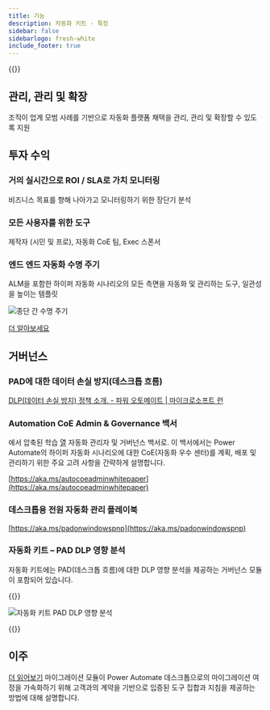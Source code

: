 ```yaml
---
title: 기능
description: 자동화 키트 - 특징
sidebar: false
sidebarlogo: fresh-white
include_footer: true
---
```

{{<toc>}}

## 관리, 관리 및 확장

조직이 업계 모범 사례를 기반으로 자동화 플랫폼 채택을 관리, 관리 및 확장할 수 있도록 지원

## 투자 수익

### 거의 실시간으로 ROI / SLA로 가치 모니터링

비즈니스 목표를 향해 나아가고 모니터링하기 위한 장단기 분석

### 모든 사용자를 위한 도구

제작자 (시민 및 프로), 자동화 CoE 팀, Exec 스폰서

### 엔드 엔드 자동화 수명 주기

ALM을 포함한 하이퍼 자동화 시나리오의 모든 측면을 자동화 및 관리하는 도구, 일관성을 높이는 템플릿

![종단 간 수명 주기](/images/illustrations/end-to-end.png)

[더 알아보세요](https://learn.microsoft.com/power-automate/guidance/automation-kit/overview/automation-coe-strategy#automation-lifecycle)

## 거버넌스

### PAD에 대한 데이터 손실 방지(데스크톱 흐름)

[DLP(데이터 손실 방지) 정책 소개. - 파워 오토메이트 | 마이크로소프트 런](https://learn.microsoft.com/power-automate/prevent-data-loss#data-loss-prevention-for-desktop-flows-preview)

### Automation CoE Admin & Governance 백서

에서 압축된 학습 [열](https://learn.microsoft.com/power-platform/guidance/automation-coe/heat) 자동화 관리자 및 거버넌스 백서로. 이 백서에서는 Power Automate의 하이퍼 자동화 시나리오에 대한 CoE(자동화 우수 센터)를 계획, 배포 및 관리하기 위한 주요 고려 사항을 간략하게 설명합니다. 

[https://aka.ms/autocoeadminwhitepaper](https://aka.ms/autocoeadminwhitepaper)

### 데스크톱용 전원 자동화 관리 플레이북

[https://aka.ms/padonwindowspnp](https://aka.ms/padonwindowspnp)

### 자동화 키트 – PAD DLP 영향 분석

자동화 키트에는 PAD(데스크톱 흐름)에 대한 DLP 영향 분석을 제공하는 거버넌스 모듈이 포함되어 있습니다.

{{<border>}}

![자동화 키트 PAD DLP 영향 분석](/images/pad-dlp-impact.png)

{{</border>}}




## 이주

[더 읽어보기](/ko/migration) 마이그레이션 모듈이 Power Automate 데스크톱으로의 마이그레이션 여정을 가속화하기 위해 고객과의 계약을 기반으로 입증된 도구 집합과 지침을 제공하는 방법에 대해 설명합니다.
